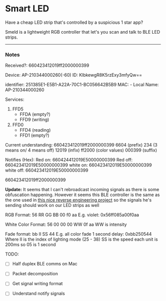 # Smart LED

Have a cheap LED strip that's controlled by a suspicious 1 star app?

Smeld is a lightweight RGB controller that let's you scan and talk to BLE LED strips.

-----
### Notes

Received?: 660423412019ff2000000399

Device: AP-210344000260(-60)
ID: KlbkewgR8K5rzExy3mfyQw==

identifier:     251385E1-E5B1-A22A-70C1-BC056642B5B9 
MAC:       - 
Local Name:   AP-210344000260

Services:
1. FFD5 
    - FFDA (empty?)
    - FFD9 (writing)
2. FFD0 
    - FFD4 (reading)
    - FFD1 (empty?)

Current understanding:
660423412019ff2000000399
6604 (prefix) 234 (3 means on/ 4 means off) 12019 (infix) ff2000 (color values) 000399 (suffix)

Notifies (Hex):
Red on: 660424412019E50000000399
Red off: 660423412019E50000000399
white on: 660423412019E50000000399
white off: 660423412019E50000000399

660423412019ff2000000399


**Update:**
It seems that I can't rebroadcast incoming signals as there is some obfuscation happening. However it seems this BLE controller is the same as the one used in [this nice reverse engineering project](https://urish.medium.com/reverse-engineering-a-bluetooth-lightbulb-56580fcb7546#.puoo705sd) so the signals he's sending should work on our LED strips as well

RGB Format: 56 RR GG BB 00 f0 aa
E.g. violet: 0x56ff085a00f0aa

White Color Format: 56 00 00 00 WW 0f aa
WW is intensity

Fade format: bb II SS 44
E.g. all color fade 1 second delay: 0xbb250544
Where II is the index of lighting mode (25 - 38)
SS is the speed each unit is 200ms so 05 is 1 second


TODO:
- [ ] Half duplex BLE comms on Mac
- [ ] Packet decomposition
- [ ] Get signal writing format
- [ ] Understand notify signals

